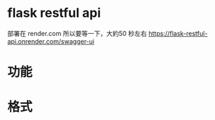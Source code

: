 # flask restful api
部署在 render.com 所以要等一下，大約50 秒左右
https://flask-restful-api.onrender.com/swagger-ui
# 功能

# 格式
